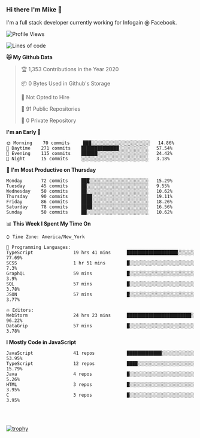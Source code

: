 ### Hi there I'm Mike 👋
I'm a full stack developer currently working for Infogain @ Facebook.

<!--START_SECTION:waka-->
![Profile Views](http://img.shields.io/badge/Profile%20Views-0-blue)

![Lines of code](https://img.shields.io/badge/From%20Hello%20World%20I%27ve%20Written-8.3%20million%20lines%20of%20code-blue)

**🐱 My Github Data** 

> 🏆 1,353 Contributions in the Year 2020
 > 
> 📦 0 Bytes Used in Github's Storage 
 > 
> 🚫 Not Opted to Hire
 > 
> 📜 91 Public Repositories
 > 
> 🔑 0 Private Repository 
 > 
**I'm an Early 🐤** 

```text
🌞 Morning    70 commits     ███░░░░░░░░░░░░░░░░░░░░░░   14.86% 
🌆 Daytime    271 commits    ██████████████░░░░░░░░░░░   57.54% 
🌃 Evening    115 commits    ██████░░░░░░░░░░░░░░░░░░░   24.42% 
🌙 Night      15 commits     ░░░░░░░░░░░░░░░░░░░░░░░░░   3.18%

```
📅 **I'm Most Productive on Thursday** 

```text
Monday       72 commits     ███░░░░░░░░░░░░░░░░░░░░░░   15.29% 
Tuesday      45 commits     ██░░░░░░░░░░░░░░░░░░░░░░░   9.55% 
Wednesday    50 commits     ██░░░░░░░░░░░░░░░░░░░░░░░   10.62% 
Thursday     90 commits     ████░░░░░░░░░░░░░░░░░░░░░   19.11% 
Friday       86 commits     ████░░░░░░░░░░░░░░░░░░░░░   18.26% 
Saturday     78 commits     ████░░░░░░░░░░░░░░░░░░░░░   16.56% 
Sunday       50 commits     ██░░░░░░░░░░░░░░░░░░░░░░░   10.62%

```


📊 **This Week I Spent My Time On** 

```text
⌚︎ Time Zone: America/New_York

💬 Programming Languages: 
TypeScript               19 hrs 41 mins      ███████████████████░░░░░░   77.69% 
SCSS                     1 hr 51 mins        █░░░░░░░░░░░░░░░░░░░░░░░░   7.3% 
GraphQL                  59 mins             █░░░░░░░░░░░░░░░░░░░░░░░░   3.9% 
SQL                      57 mins             █░░░░░░░░░░░░░░░░░░░░░░░░   3.78% 
JSON                     57 mins             █░░░░░░░░░░░░░░░░░░░░░░░░   3.77%

🔥 Editors: 
WebStorm                 24 hrs 23 mins      ████████████████████████░   96.22% 
DataGrip                 57 mins             █░░░░░░░░░░░░░░░░░░░░░░░░   3.78%

```

**I Mostly Code in JavaScript** 

```text
JavaScript               41 repos            █████████████░░░░░░░░░░░░   53.95% 
TypeScript               12 repos            ████░░░░░░░░░░░░░░░░░░░░░   15.79% 
Java                     4 repos             █░░░░░░░░░░░░░░░░░░░░░░░░   5.26% 
HTML                     3 repos             █░░░░░░░░░░░░░░░░░░░░░░░░   3.95% 
C                        3 repos             █░░░░░░░░░░░░░░░░░░░░░░░░   3.95%

```



<!--END_SECTION:waka-->

##### &nbsp;
[![trophy](https://github-profile-trophy.vercel.app/?username=uptonm&theme=dracula)](https://github.com/ryo-ma/github-profile-trophy)
